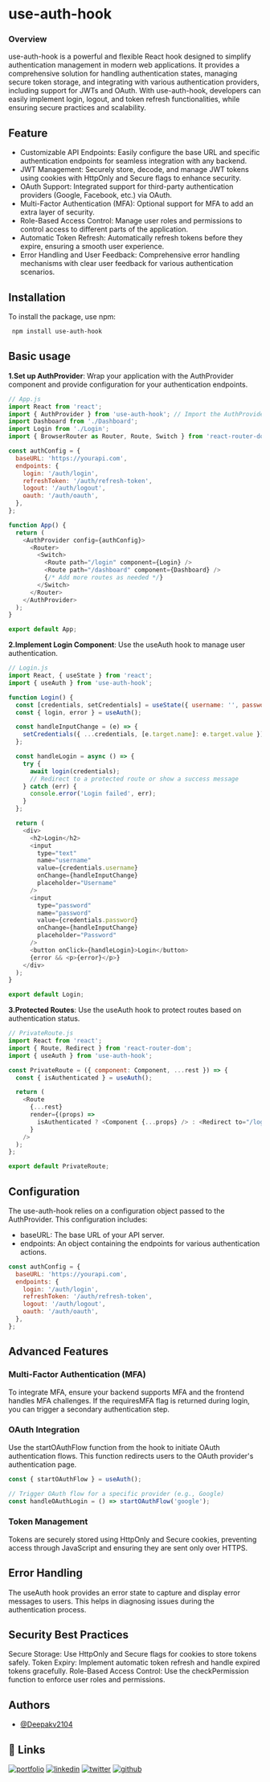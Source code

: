 
# use-auth-hook

### Overview
use-auth-hook is a powerful and flexible React hook designed to simplify authentication management in modern web applications. It provides a comprehensive solution for handling authentication states, managing secure token storage, and integrating with various authentication providers, including support for JWTs and OAuth. With use-auth-hook, developers can easily implement login, logout, and token refresh functionalities, while ensuring secure practices and scalability.

## Feature
* Customizable API Endpoints: Easily configure the base URL and specific authentication endpoints for seamless integration with any backend.
* JWT Management: Securely store, decode, and manage JWT tokens using cookies with HttpOnly and Secure flags to enhance security.
* OAuth Support: Integrated support for third-party authentication providers (Google, Facebook, etc.) via OAuth.
* Multi-Factor Authentication (MFA): Optional support for MFA to add an extra layer of security.
* Role-Based Access Control: Manage user roles and permissions to control access to different parts of the application.
* Automatic Token Refresh: Automatically refresh tokens before they expire, ensuring a smooth user experience.
* Error Handling and User Feedback: Comprehensive error handling mechanisms with clear user feedback for various authentication scenarios.
## Installation

To install the package, use npm:

```bash
 npm install use-auth-hook

```

## Basic usage

**1.Set up AuthProvider**: Wrap your application with the AuthProvider component and provide configuration for your authentication endpoints.
```javascript
// App.js
import React from 'react';
import { AuthProvider } from 'use-auth-hook'; // Import the AuthProvider from the package
import Dashboard from './Dashboard';
import Login from './Login';
import { BrowserRouter as Router, Route, Switch } from 'react-router-dom';

const authConfig = {
  baseURL: 'https://yourapi.com',
  endpoints: {
    login: '/auth/login',
    refreshToken: '/auth/refresh-token',
    logout: '/auth/logout',
    oauth: '/auth/oauth',
  },
};

function App() {
  return (
    <AuthProvider config={authConfig}>
      <Router>
        <Switch>
          <Route path="/login" component={Login} />
          <Route path="/dashboard" component={Dashboard} />
          {/* Add more routes as needed */}
        </Switch>
      </Router>
    </AuthProvider>
  );
}

export default App;

```
**2.Implement Login Component**: Use the useAuth hook to manage user authentication.

```javascript
// Login.js
import React, { useState } from 'react';
import { useAuth } from 'use-auth-hook';

function Login() {
  const [credentials, setCredentials] = useState({ username: '', password: '' });
  const { login, error } = useAuth();

  const handleInputChange = (e) => {
    setCredentials({ ...credentials, [e.target.name]: e.target.value });
  };

  const handleLogin = async () => {
    try {
      await login(credentials);
      // Redirect to a protected route or show a success message
    } catch (err) {
      console.error('Login failed', err);
    }
  };

  return (
    <div>
      <h2>Login</h2>
      <input
        type="text"
        name="username"
        value={credentials.username}
        onChange={handleInputChange}
        placeholder="Username"
      />
      <input
        type="password"
        name="password"
        value={credentials.password}
        onChange={handleInputChange}
        placeholder="Password"
      />
      <button onClick={handleLogin}>Login</button>
      {error && <p>{error}</p>}
    </div>
  );
}

export default Login;

```

**3.Protected Routes**: Use the useAuth hook to protect routes based on authentication status.

```javascript
// PrivateRoute.js
import React from 'react';
import { Route, Redirect } from 'react-router-dom';
import { useAuth } from 'use-auth-hook';

const PrivateRoute = ({ component: Component, ...rest }) => {
  const { isAuthenticated } = useAuth();

  return (
    <Route
      {...rest}
      render={(props) =>
        isAuthenticated ? <Component {...props} /> : <Redirect to="/login" />
      }
    />
  );
};

export default PrivateRoute;
```

## Configuration
The use-auth-hook relies on a configuration object passed to the AuthProvider. This configuration includes:

* baseURL: The base URL of your API server.
* endpoints: An object containing the endpoints for various authentication actions.

```javascript
const authConfig = {
  baseURL: 'https://yourapi.com',
  endpoints: {
    login: '/auth/login',
    refreshToken: '/auth/refresh-token',
    logout: '/auth/logout',
    oauth: '/auth/oauth',
  },
};

```
## Advanced Features
### Multi-Factor Authentication (MFA)
To integrate MFA, ensure your backend supports MFA and the frontend handles MFA challenges. If the requiresMFA flag is returned during login, you can trigger a secondary authentication step.

### OAuth Integration
Use the startOAuthFlow function from the hook to initiate OAuth authentication flows. This function redirects users to the OAuth provider's authentication page.

```javascript
const { startOAuthFlow } = useAuth();

// Trigger OAuth flow for a specific provider (e.g., Google)
const handleOAuthLogin = () => startOAuthFlow('google');
```
### Token Management
Tokens are securely stored using HttpOnly and Secure cookies, preventing access through JavaScript and ensuring they are sent only over HTTPS.


## Error Handling
The useAuth hook provides an error state to capture and display error messages to users. This helps in diagnosing issues during the authentication process.

## Security Best Practices
Secure Storage: Use HttpOnly and Secure flags for cookies to store tokens safely.
Token Expiry: Implement automatic token refresh and handle expired tokens gracefully.
Role-Based Access Control: Use the checkPermission function to enforce user roles and permissions.


## Authors

- [@Deepakv2104](https://github.com/Deepakv2104)

## 🔗 Links
[![portfolio](https://img.shields.io/badge/my_portfolio-000?style=for-the-badge&logo=ko-fi&logoColor=white)](https://deepak-vishwakarma.netlify.app/)
[![linkedin](https://img.shields.io/badge/linkedin-0A66C2?style=for-the-badge&logo=linkedin&logoColor=white)](https://www.linkedin.com/in/deepak-vishwakarma-21289b1b9/)
[![twitter](https://img.shields.io/badge/twitter-1DA1F2?style=for-the-badge&logo=twitter&logoColor=white)](https://x.com/DeepakV2001)
[![github](https://img.shields.io/badge/github-181717?style=for-the-badge&logo=github&logoColor=white)](https://github.com/Deepakv2104)

